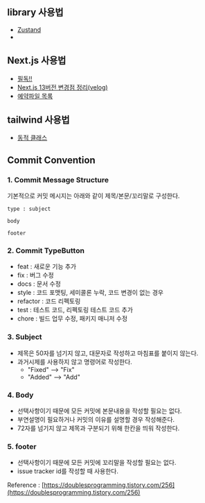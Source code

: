 ## library 사용법

- [Zustand](https://github.com/pmndrs/zustand)
-

## Next.js 사용법

- [필독!!](https://nextjs.org/docs/getting-started/react-essentials)
- [Next.js 13버전 변경점 정리(velog)](https://velog.io/@woodong/Next.js-13-%EC%86%8C%EA%B0%9C)
- [예약파일 목록](https://nextjs.org/docs/app/building-your-application/routing#file-conventions)

## tailwind 사용법

- [동적 클래스](https://tailwindcss.com/docs/content-configuration#dynamic-class-names)

## Commit Convention

### 1. Commit Message Structure

기본적으로 커밋 메시지는 아래와 같이 제목/본문/꼬리말로 구성한다.

```text
type : subject

body

footer
```

### 2. Commit TypeButton

- feat : 새로운 기능 추가
- fix : 버그 수정
- docs : 문서 수정
- style : 코드 포맷팅, 세미콜론 누락, 코드 변경이 없는 경우
- refactor : 코드 리펙토링
- test : 테스트 코드, 리펙토링 테스트 코드 추가
- chore : 빌드 업무 수정, 패키지 매니저 수정

### 3. Subject

- 제목은 50자를 넘기지 않고, 대문자로 작성하고 마침표를 붙이지 않는다.
- 과거시제를 사용하지 않고 명령어로 작성한다.
    - "Fixed" --> "Fix"
    - "Added" --> "Add"

### 4. Body

- 선택사항이기 때문에 모든 커밋에 본문내용을 작성할 필요는 없다.
- 부연설명이 필요하거나 커밋의 이유를 설명할 경우 작성해준다.
- 72자를 넘기지 않고 제목과 구분되기 위해 한칸을 띄워 작성한다.

### 5. footer

- 선택사항이기 때문에 모든 커밋에 꼬리말을 작성할 필요는 없다.
- issue tracker id를 작성할 때 사용한다.

Reference : [https://doublesprogramming.tistory.com/256](https://doublesprogramming.tistory.com/256)
